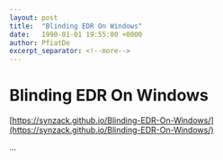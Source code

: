 ```yaml
---
layout: post
title:  "Blinding EDR On Windows"
date:   1990-01-01 19:55:00 +0000
author: PfiatDe
excerpt_separator: <!--more-->
---
```


# Blinding EDR On Windows

[https://synzack.github.io/Blinding-EDR-On-Windows/](https://synzack.github.io/Blinding-EDR-On-Windows/)

...
<!--more-->
